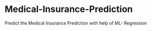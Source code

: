 # Medical-Insurance-Prediction
Predict the Medical Insurance Prediction with help of ML- Regression
